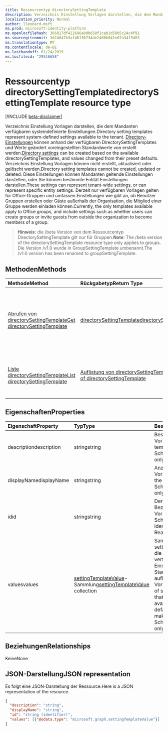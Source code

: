 ```yaml
---
title: Ressourcentyp directorySettingTemplate
description: Verzeichnis Einstellung Vorlagen darstellen, die dem Mandanten verfügbaren systemdefinierte Einstellungen. Directory-Einstellungen können anhand der verfügbaren DirectorySettingTemplates und Werte geändert voreingestellten Standardwerte von erstellt werden. Verzeichnis Einstellung Vorlagen können nicht erstellt, aktualisiert oder gelöscht werden. Diese Einstellungen können Mandanten geltende Einstellungen darstellen, oder Sie können bestimmte Entität Einstellungen darstellen.  Derzeit nur verfügbaren Vorlagen gelten für Office-Gruppen und umfassen Einstellungen wie gibt an, ob Benutzer Gruppen erstellen oder Gäste außerhalb der Organisation, die Mitglied einer Gruppe werden einladen können.
localization_priority: Normal
author: lleonard-msft
ms.prod: microsoft-identity-platform
ms.openlocfilehash: 366817df422686a8db658f1cab1d5805c24c4f91
ms.sourcegitcommit: 3d24047b3af46136734de2486b041e67a34f3d83
ms.translationtype: MT
ms.contentlocale: de-DE
ms.lasthandoff: 01/24/2019
ms.locfileid: "29516658"
---
```

# <a name="directorysettingtemplate-resource-type"></a><span data-ttu-id="a69bd-107">Ressourcentyp directorySettingTemplate</span><span class="sxs-lookup"><span data-stu-id="a69bd-107">directorySettingTemplate resource type</span></span>

[!INCLUDE [beta-disclaimer](../../includes/beta-disclaimer.md)]

<span data-ttu-id="a69bd-108">Verzeichnis Einstellung Vorlagen darstellen, die dem Mandanten verfügbaren systemdefinierte Einstellungen.</span><span class="sxs-lookup"><span data-stu-id="a69bd-108">Directory setting templates represent system-defined settings available to the tenant.</span></span> <span data-ttu-id="a69bd-109">[Directory-Einstellungen](directorysetting.md) können anhand der verfügbaren DirectorySettingTemplates und Werte geändert voreingestellten Standardwerte von erstellt werden.</span><span class="sxs-lookup"><span data-stu-id="a69bd-109">[Directory settings](directorysetting.md) can be created based on the available directorySettingTemplates, and values changed from their preset defaults.</span></span> <span data-ttu-id="a69bd-110">Verzeichnis Einstellung Vorlagen können nicht erstellt, aktualisiert oder gelöscht werden.</span><span class="sxs-lookup"><span data-stu-id="a69bd-110">Directory setting templates cannot be created, updated or deleted.</span></span> <span data-ttu-id="a69bd-111">Diese Einstellungen können Mandanten geltende Einstellungen darstellen, oder Sie können bestimmte Entität Einstellungen darstellen.</span><span class="sxs-lookup"><span data-stu-id="a69bd-111">These settings can represent tenant-wide settings, or can represent specific entity settings.</span></span>  <span data-ttu-id="a69bd-112">Derzeit nur verfügbaren Vorlagen gelten für Office-Gruppen und umfassen Einstellungen wie gibt an, ob Benutzer Gruppen erstellen oder Gäste außerhalb der Organisation, die Mitglied einer Gruppe werden einladen können.</span><span class="sxs-lookup"><span data-stu-id="a69bd-112">Currently, the only templates available apply to Office groups, and include settings such as whether users can create groups or invite guests from outside the organization to become members of a group.</span></span>

> <span data-ttu-id="a69bd-113">**Hinweis**: die /beta Version von dem Ressourcentyp DirectorySettingTemplate gilt nur für Gruppen.</span><span class="sxs-lookup"><span data-stu-id="a69bd-113">**Note**: The /beta version of the directorySettingTemplate resource type only applies to groups.</span></span> <span data-ttu-id="a69bd-114">Die Version /v1.0 wurde in GroupSettingTemplate umbenannt.</span><span class="sxs-lookup"><span data-stu-id="a69bd-114">The /v1.0 version has been renamed to groupSettingTemplate.</span></span>

## <a name="methods"></a><span data-ttu-id="a69bd-115">Methoden</span><span class="sxs-lookup"><span data-stu-id="a69bd-115">Methods</span></span>

| <span data-ttu-id="a69bd-116">Methode</span><span class="sxs-lookup"><span data-stu-id="a69bd-116">Method</span></span>           | <span data-ttu-id="a69bd-117">Rückgabetyp</span><span class="sxs-lookup"><span data-stu-id="a69bd-117">Return Type</span></span>    |<span data-ttu-id="a69bd-118">Beschreibung</span><span class="sxs-lookup"><span data-stu-id="a69bd-118">Description</span></span>|
|:---------------|:--------|:----------|
|[<span data-ttu-id="a69bd-119">Abrufen von directorySettingTemplate</span><span class="sxs-lookup"><span data-stu-id="a69bd-119">Get directorySettingTemplate</span></span>](../api/directorysettingtemplate-get.md) | [<span data-ttu-id="a69bd-120">directorySettingTemplate</span><span class="sxs-lookup"><span data-stu-id="a69bd-120">directorySettingTemplate</span></span>](directorysettingtemplate.md) |<span data-ttu-id="a69bd-121">Lesen Sie die spezifischen Eigenschaften der eines der Objekte DirectorySettingTemplate System definiert.</span><span class="sxs-lookup"><span data-stu-id="a69bd-121">Read the specific properties of one of the system defined directorySettingTemplate objects.</span></span>|
|[<span data-ttu-id="a69bd-122">Liste directorySettingTemplate</span><span class="sxs-lookup"><span data-stu-id="a69bd-122">List directorySettingTemplate</span></span>](../api/directorysettingtemplate-list.md) | [<span data-ttu-id="a69bd-123">Auflistung von directorySettingTemplate</span><span class="sxs-lookup"><span data-stu-id="a69bd-123">Collection of directorySettingTemplate</span></span>](directorysettingtemplate.md) |<span data-ttu-id="a69bd-124">Listen Sie aller vom System definierten DirectorySettingTemplate Objekte auf.</span><span class="sxs-lookup"><span data-stu-id="a69bd-124">List all of the system defined directorySettingTemplate objects.</span></span>|

## <a name="properties"></a><span data-ttu-id="a69bd-125">Eigenschaften</span><span class="sxs-lookup"><span data-stu-id="a69bd-125">Properties</span></span>
| <span data-ttu-id="a69bd-126">Eigenschaft</span><span class="sxs-lookup"><span data-stu-id="a69bd-126">Property</span></span>     | <span data-ttu-id="a69bd-127">Typ</span><span class="sxs-lookup"><span data-stu-id="a69bd-127">Type</span></span>   |<span data-ttu-id="a69bd-128">Beschreibung</span><span class="sxs-lookup"><span data-stu-id="a69bd-128">Description</span></span>|
|:---------------|:--------|:----------|
|<span data-ttu-id="a69bd-129">description</span><span class="sxs-lookup"><span data-stu-id="a69bd-129">description</span></span>|<span data-ttu-id="a69bd-130">string</span><span class="sxs-lookup"><span data-stu-id="a69bd-130">string</span></span>|<span data-ttu-id="a69bd-131">Beschreibung der Vorlage.</span><span class="sxs-lookup"><span data-stu-id="a69bd-131">Description of the template.</span></span> <span data-ttu-id="a69bd-132">Schreibgeschützt.</span><span class="sxs-lookup"><span data-stu-id="a69bd-132">Read-only.</span></span>|
|<span data-ttu-id="a69bd-133">displayName</span><span class="sxs-lookup"><span data-stu-id="a69bd-133">displayName</span></span>|<span data-ttu-id="a69bd-134">string</span><span class="sxs-lookup"><span data-stu-id="a69bd-134">string</span></span>|<span data-ttu-id="a69bd-135">Anzeigename der Vorlage.</span><span class="sxs-lookup"><span data-stu-id="a69bd-135">Display name of the template.</span></span> <span data-ttu-id="a69bd-136">Schreibgeschützt.</span><span class="sxs-lookup"><span data-stu-id="a69bd-136">Read-only.</span></span> |
|<span data-ttu-id="a69bd-137">id</span><span class="sxs-lookup"><span data-stu-id="a69bd-137">id</span></span>|<span data-ttu-id="a69bd-138">string</span><span class="sxs-lookup"><span data-stu-id="a69bd-138">string</span></span>| <span data-ttu-id="a69bd-p106">Der eindeutige Bezeichner für die Vorlage. Schreibgeschützt.</span><span class="sxs-lookup"><span data-stu-id="a69bd-p106">Unique identifier for the template. Read-only.</span></span>|
|<span data-ttu-id="a69bd-141">values</span><span class="sxs-lookup"><span data-stu-id="a69bd-141">values</span></span>|<span data-ttu-id="a69bd-142">[settingTemplateValue](settingtemplatevalue.md)-Sammlung</span><span class="sxs-lookup"><span data-stu-id="a69bd-142">[settingTemplateValue](settingtemplatevalue.md) collection</span></span>| <span data-ttu-id="a69bd-143">Sammlung von settingTemplateValues, die den Satz der verfügbaren Einstellungen, Standardwerte und Typen auflistet, die diese Vorlage bilden.</span><span class="sxs-lookup"><span data-stu-id="a69bd-143">Collection of settingTemplateValues that list the set of available settings, defaults and types that make up this template.</span></span>  <span data-ttu-id="a69bd-144">Schreibgeschützt.</span><span class="sxs-lookup"><span data-stu-id="a69bd-144">Read-only.</span></span> |

## <a name="relationships"></a><span data-ttu-id="a69bd-145">Beziehungen</span><span class="sxs-lookup"><span data-stu-id="a69bd-145">Relationships</span></span>
<span data-ttu-id="a69bd-146">Keine</span><span class="sxs-lookup"><span data-stu-id="a69bd-146">None</span></span>


## <a name="json-representation"></a><span data-ttu-id="a69bd-147">JSON-Darstellung</span><span class="sxs-lookup"><span data-stu-id="a69bd-147">JSON representation</span></span>

<span data-ttu-id="a69bd-148">Es folgt eine JSON-Darstellung der Ressource.</span><span class="sxs-lookup"><span data-stu-id="a69bd-148">Here is a JSON representation of the resource.</span></span>

<!-- {
  "blockType": "resource",
  "optionalProperties": [

  ],
  "@odata.type": "microsoft.graph.directorySettingTemplate"
}-->

```json
{
  "description": "string",
  "displayName": "string",
  "id": "string (identifier)",
  "values": [{"@odata.type": "microsoft.graph.settingTemplateValue"}]
}

```

<!-- uuid: 8fcb5dbc-d5aa-4681-8e31-b001d5168d79
2015-10-25 14:57:30 UTC -->
<!--
{
  "type": "#page.annotation",
  "description": "directorySettingTemplate resource",
  "keywords": "",
  "section": "documentation",
  "tocPath": "",
  "suppressions": [
    "Error: /api-reference/beta/resources/directorysettingtemplate.md:\r\n      Exception processing links.\r\n    System.ArgumentException: Link Definition was null. Link text: !INCLUDE [beta-disclaimer](../../includes/beta-disclaimer.md)\r\n      at ApiDoctor.Validation.DocFile.get_LinkDestinations()\r\n      at ApiDoctor.Validation.DocSet.ValidateLinks(Boolean includeWarnings, String[] relativePathForFiles, IssueLogger issues, Boolean requireFilenameCaseMatch, Boolean printOrphanedFiles)"
  ]
}
-->

